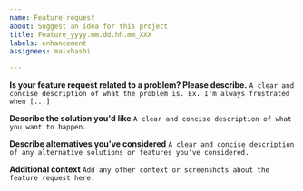 ```yaml
---
name: Feature request
about: Suggest an idea for this project
title: Feature_yyyy.mm.dd.hh.mm_XXX
labels: enhancement
assignees: maixhashi

---
```


**Is your feature request related to a problem? Please describe.**
`A clear and concise description of what the problem is. Ex. I'm always frustrated when [...]`

**Describe the solution you'd like**
`A clear and concise description of what you want to happen.`

**Describe alternatives you've considered**
`A clear and concise description of any alternative solutions or features you've considered.`

**Additional context**
`Add any other context or screenshots about the feature request here.`
